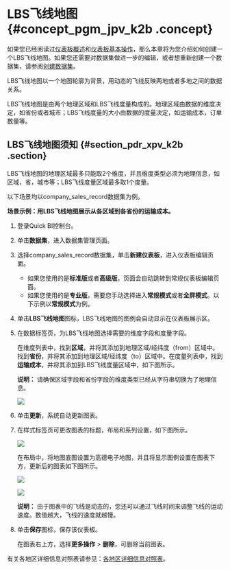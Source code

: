 # LBS飞线地图 {#concept_pgm_jpv_k2b .concept}

如果您已经阅读过[仪表板概述](cn.zh-CN/快速入门/报表制作/仪表板概述.md#)和[仪表板基本操作](cn.zh-CN/快速入门/报表制作/仪表板基本操作.md#)，那么本章将为您介绍如何创建一个LBS飞线地图。如果您还需要对数据集做进一步的编辑，或者想重新创建一个数据集，请参阅[创建数据集](cn.zh-CN/快速入门/数据建模/管理数据集/编辑数据集.md#)。

LBS飞线地图以一个地图轮廓为背景，用动态的飞线反映两地或者多地之间的数据关系。

LBS飞线地图是由两个地理区域和LBS飞线度量构成的。地理区域由数据的维度决定，如省份或者城市；LBS飞线度量的大小由数据的度量决定，如运输成本，订单数量等。

## LBS飞线地图须知 {#section_pdr_xpv_k2b .section}

LBS飞线地图的地理区域最多只能取2个维度，并且维度类型必须为地理信息，如区域，省，城市等；LBS飞线度量区域最多取1个度量。

以下场景均以company\_sales\_record数据集为例。

**场景示例：用LBS飞线地图展示从各区域到各省份的运输成本。**

1.  登录Quick BI控制台。
2.  单击**数据集**，进入数据集管理页面。
3.  选择company\_sales\_record数据集，单击**新建仪表板**，进入仪表板编辑页面。
    -   如果您使用的是**标准版**或者**高级版**，页面会自动跳转到常规仪表板编辑页面。
    -   如果您使用的是**专业版**，需要您手动选择进入**常规模式**或者**全屏模式**。以下示例以**常规模式**为例。
4.  单击**LBS飞线地图**图标，LBS飞线地图的图例会自动显示在仪表板展示区。
5.  在数据标签页，为LBS飞线地图选择需要的维度字段和度量字段。

    在维度列表中，找到**区域**，并将其添加到地理区域/经纬度（from）区域中。找到**省份**，并将其添加到地理区域/经纬度（to）区域中。在度量列表中，找到**运输成本**，并将其添加到LBS飞线度量区域中，如下图所示。

    **说明：** 请确保区域字段和省份字段的维度类型已经从字符串切换为了地理信息。

    ![](http://static-aliyun-doc.oss-cn-hangzhou.aliyuncs.com/assets/img/15477/15382144686992_zh-CN.png)

6.  单击**更新**，系统自动更新图表。
7.  在样式标签页可更改图表的标题，布局和系列设置，如下图所示。

    ![](http://static-aliyun-doc.oss-cn-hangzhou.aliyuncs.com/assets/img/15477/15382144686993_zh-CN.png)

    在布局中，将地图底图设置为高德电子地图，并且将显示图例设置在图表下方，更新后的图表如下图所示。

    ![](http://static-aliyun-doc.oss-cn-hangzhou.aliyuncs.com/assets/img/15477/15382144686994_zh-CN.png)

    ![](http://static-aliyun-doc.oss-cn-hangzhou.aliyuncs.com/assets/img/15477/15382144686995_zh-CN.png)

    **说明：** 由于图表中的飞线是动态的，您还可以通过飞线时间来调整飞线的运动速度。数值越大，飞线的速度就越慢。

8.  单击**保存**图标，保存该仪表板。

    在图表右上方，选择**更多操作** \> **删除**，可删除当前图表。


有关各地区详细信息对照表请参见：[各地区详细信息对照表](http://docs-aliyun.cn-hangzhou.oss.aliyun-inc.com/assets/attach/48322/cn_zh/1534241743586/%E5%90%84%E5%9C%B0%E5%8C%BA%E8%AF%A6%E7%BB%86%E4%BF%A1%E6%81%AF%E5%AF%B9%E7%85%A7%E8%A1%A8.xls)。

